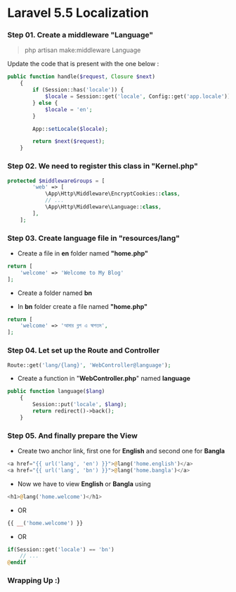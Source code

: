 # Laravel 5.5 Localization

### Step 01. Create a middleware "Language"
 >php artisan make:middleware Language

Update the code that is present with the one below :

```php
public function handle($request, Closure $next)
    {
        if (Session::has('locale')) {
            $locale = Session::get('locale', Config::get('app.locale'));
        } else {
            $locale = 'en';
        }

        App::setLocale($locale);

        return $next($request);
    }
```

### Step 02. We need to register this class in "Kernel.php"

```php
protected $middlewareGroups = [
        'web' => [
            \App\Http\Middleware\EncryptCookies::class,
            // ...
            \App\Http\Middleware\Language::class,
        ],
    ];
```

### Step 03. Create language file in "resources/lang"

- Create a file in **en** folder named **"home.php"**

```php
return [
    'welcome' => 'Welcome to My Blog'
];
```

- Create a folder named **bn**

- In **bn** folder create a file named **"home.php"** 

```php
return [
    'welcome' => 'আমার ব্লগ এ স্বাগতম',
];
```

### Step 04. Let set up the Route and Controller
```php
Route::get('lang/{lang}', 'WebController@language');
```

- Create a function in "**WebController.php**" named **language**
```php
public function language($lang)
    {
        Session::put('locale', $lang);
        return redirect()->back();
    }
```

### Step 05. And finally prepare the View
- Create two anchor link, first one for **English** and second one for **Bangla**
```php
<a href="{{ url('lang', 'en') }}">@lang('home.english')</a>
<a href="{{ url('lang', 'bn') }}">@lang('home.bangla')</a>
```
- Now we have to view **English** or **Bangla** using
```php
<h1>@lang('home.welcome')</h1>
```
- OR
````php
{{ __('home.welcome') }}
````
- OR
```php
if(Session::get('locale') == 'bn')
    // ...
@endif
```
### Wrapping Up :)
